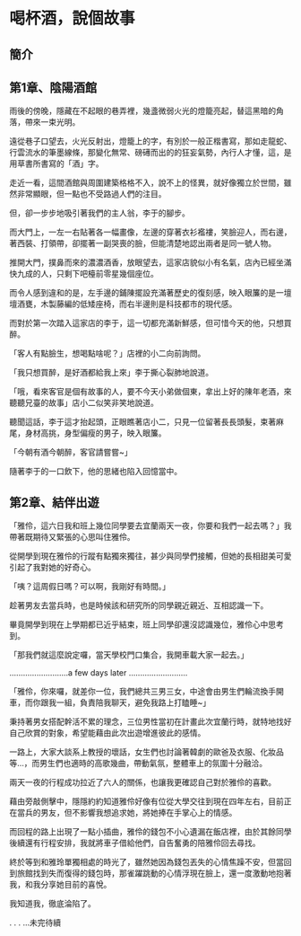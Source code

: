 # 喝杯酒，說個故事

## 簡介

## 第1章、陰陽酒館

雨後的傍晚，隱藏在不起眼的巷弄裡，幾盞微弱火光的燈籠亮起，替這黑暗的角落，帶來一束光明。

遠從巷子口望去，火光反射出，燈籠上的字，有別於一般正楷書寫，那如走龍蛇、行雲流水的筆墨線條，那變化無常、磅礡而出的的狂妄氣勢，內行人才懂，這，是用草書所書寫的「酒」字。

走近一看，這間酒館與周圍建築格格不入，說不上的怪異，就好像獨立於世間，雖然非常顯眼，但一點也不受路過人們的注目。

但，卻一步步地吸引著我們的主人翁，李于的腳步。

而大門上，一左一右貼著各一幅畫像，左邊的穿著衣衫襤褸，笑臉迎人，而右邊，著西裝、打領帶，卻擺著一副哭喪的臉，但能清楚地認出兩者是同一號人物。

推開大門，撲鼻而來的濃濃酒香，放眼望去，這家店貌似小有名氣，店內已經坐滿快九成的人，只剩下吧檯前零星幾個座位。

而令人感到違和的是，左手邊的鋪陳擺設充滿著歷史的復刻感，映入眼簾的是一壇壇酒甕，木製藤編的低矮座椅，而右半邊則是科技都市的現代感。

而對於第一次踏入這家店的李于，這一切都充滿新鮮感，但可惜今天的他，只想買醉。

「客人有點臉生，想喝點啥呢？」店裡的小二向前詢問。

「我只想買醉，是好酒都給我上來」李于撕心裂肺地說道。

「哦，看來客官是個有故事的人，要不今天小弟做個東，拿出上好的陳年老酒，來聽聽兄臺的故事」店小二似笑非笑地說道。

聽聞這話，李于這才抬起頭，正眼瞧著店小二，只見一位留著長長頭髮，束著麻尾，身材高挑，身型偏瘦的男子，映入眼簾。

「今朝有酒今朝醉，客官請嘗嘗~」

隨著李于的一口飲下，他的思緒也陷入回憶當中。

## 第2章、結伴出遊

「雅伶，這六日我和班上幾位同學要去宜蘭兩天一夜，你要和我們一起去嗎？」我帶著既期待又緊張的心思叫住雅伶。

從開學到現在雅伶的行蹤有點獨來獨往，甚少與同學們接觸，但她的長相甜美可愛引起了我對她的好奇心。

「咦？這周假日嗎？可以啊，我剛好有時間。」

趁著男友去當兵時，也是時候該和研究所的同學親近親近、互相認識一下。

畢竟開學到現在上學期都已近乎結束，班上同學卻還沒認識幾位，雅伶心中思考到。

「那我們就這麼說定囉，當天學校門口集合，我開車載大家一起去。」

..........................a few days later ..........................

「雅伶，你來囉，就差你一位，我們總共三男三女，中途會由男生們輪流換手開車，而你跟我一組，負責陪我聊天，避免我路上打瞌睡~」

秉持著男女搭配幹活不累的理念，三位男性當初在計畫此次宜蘭行時，就特地找好自己欣賞的對象，希望能藉由此次出遊增進彼此的感情。

一路上，大家大談系上教授的壞話，女生們也討論著韓劇的歐爸及衣服、化妝品等...，而男生們也適時的高歌幾曲，帶動氣氛，整體車上的氛圍十分融洽。

兩天一夜的行程成功拉近了六人的關係，也讓我更確認自己對於雅伶的喜歡。

藉由旁敲側擊中，隱隱約約知道雅伶好像有位從大學交往到現在四年左右，目前正在當兵的男友，但不影響我想追求她，將她捧在手掌心上的情感。

而回程的路上出現了一點小插曲，雅伶的錢包不小心遺漏在飯店裡，由於其餘同學後續還有行程安排，我就將車子借給他們，自告奮勇的陪雅伶回去尋找。

終於等到和雅玲單獨相處的時光了，雖然她因為錢包丟失的心情焦躁不安，但當回到旅館找到失而復得的錢包時，那雀躍跳動的心情浮現在臉上，還一度激動地抱著我，和我分享她目前的喜悅。

我知道我，徹底淪陷了。

.
.
.
…未完待續